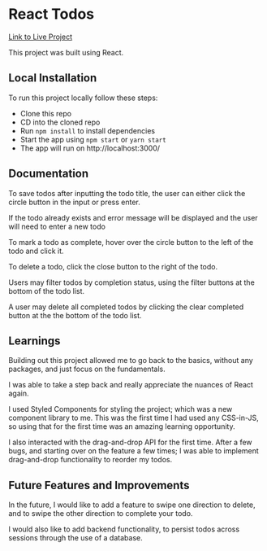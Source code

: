 # React Todos

[Link to Live Project](https://app.netlify.com/sites/cocky-kowalevski-e23215/overview)

This project was built using React.

## Local Installation

To run this project locally follow these steps:

- Clone this repo
- CD into the cloned repo
- Run `npm install` to install dependencies
- Start the app using `npm start` or `yarn start`
- The app will run on http://localhost:3000/

## Documentation

To save todos after inputting the todo title, the user can either click the circle button in the input or press enter.

If the todo already exists and error message will be displayed and the user will need to enter a new todo

To mark a todo as complete, hover over the circle button to the left of the todo and click it.

To delete a todo, click the close button to the right of the todo.

Users may filter todos by completion status, using the filter buttons at the bottom of the todo list.

A user may delete all completed todos by clicking the clear completed button at the the bottom of the todo list.

## Learnings

Building out this project allowed me to go back to the basics, without any packages, and just focus on the fundamentals.

I was able to take a step back and really appreciate the nuances of React again.

I used Styled Components for styling the project; which was a new component library to me. This was the first time I had used any CSS-in-JS, so using that for the first time was an amazing learning opportunity.

I also interacted with the drag-and-drop API for the first time. After a few bugs, and starting over on the feature a few times; I was able to implement drag-and-drop functionality to reorder my todos.

## Future Features and Improvements

In the future, I would like to add a feature to swipe one direction to delete, and to swipe the other direction to complete your todo.

I would also like to add backend functionality, to persist todos across sessions through the use of a database.
